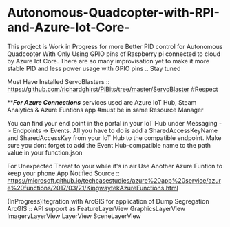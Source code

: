 # Autonomous-Quadcopter-with-RPI-and-Azure-Iot-Core-
This project is Work in Progress for more Better PID control for Autonomous Quadcopter With Only Using GPIO pins of Raspberry pi connected to cloud by Azure Iot Core.  There are so many improvisation yet to make it more stable PID and less power usage with GPIO pins .. Stay tuned 

Must Have Installed ServoBlasters :: https://github.com/richardghirst/PiBits/tree/master/ServoBlaster #Respect


*****For Azure Connections***
services used are 
Azure IoT Hub,
      Steam Analytics
    & Azure Funtions app
#must be in same Resource Manager

You can find your end point in the portal in your IoT Hub under Messaging -> Endpoints -> Events.
All you have to do is add a SharedAccessKeyName and SharedAccessKey from your IoT Hub to the compatible endpoint.
Make sure you dont forget to add the Event Hub-compatible name to the path value in your function.json

For Unexpected Threat to your while it's in air Use Another Azure Funtion to keep your phone App Notified
Source :: https://microsoft.github.io/techcasestudies/azure%20app%20service/azure%20functions/2017/03/21/KingwaytekAzureFunctions.html

(InProgress)Itegration with ArcGIS for application of Dump Segregation
ArcGIS :: API support as FeatureLayerView
GraphicsLayerView
ImageryLayerView
LayerView
SceneLayerView

